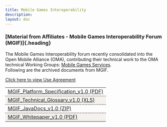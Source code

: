 ```yaml
---
title: Mobile Games Interoperability
description:
layout: doc
---
```


### [Material from Affiliates - Mobile Games Interoperability Forum (MGIF)]{.heading}

The Mobile Games Interoperability forum recently consolidated into the Open Mobile Alliance (OMA), contributing their technical work to the OMA technical Working Groups: <a target="_blank" href="https://www.openmobilealliance.org/tech/affiliates/mgif/">Mobile Games Services</a>.  
Following are the archived documents from MGIF.

<a target="_blank" href="/omaspecworks/about/policies-terms/use-agreement">Click here to view Use Agreement</a>

<table>
    <tbody>
        <tr>
            <td><a target="_blank" href="https://openmobilealliance.org/tech/affiliates/mgif/MGIF_Platform_Specification_v1.0.pdf" title="By Clicking here you accept the use agreement">MGIF_Platform_Specification_v1.0 (PDF)</a></td>
        </tr>
        <tr>
            <td><a target="_blank" href="https://openmobilealliance.org/tech/affiliates/mgif/MGIF_Technical_Glossary_v1.0.xls" title="By Clicking here you accept the use agreement">MGIF_Technical_Glossary_v1.0 (XLS)</a></td>
        </tr>
        <tr>
            <td><a target="_blank" href="https://www.openmobilealliance.org/tech/affiliates/mgif/MGIF_JavaDocs_v1.0.zip" title="By Clicking here you accept the use agreement">MGIF_JavaDocs_v1.0 (ZIP)</a></td>
        </tr>
        <tr>
            <td><a target="_blank" href="http://www.openmobilealliance.org/tech/affiliates/mgif/MGIF_Whitepaper_v1.0.pdf" title="By Clicking here you accept the use agreement">MGIF_Whitepaper_v1.0 (PDF)</a></td>
        </tr>
    </tbody>
</table>

<style scoped>
.light a {
    text-decoration: none;
    color: theme('colors.oma-blue.300');
}

.heading {
    color: #00B7C1;
}

tr {
    border-bottom: 1px dashed black;
}

td {
    border-bottom: 1px dashed black;
}

.dark tr:nth-child(odd){
    background-color: white;
    color: black;
}

tr:nth-child(even) {
    background-color: #F5F2ED;
}

.dark tr:nth-child(even) {
    background-color: #F5F2ED;
}
</style>
